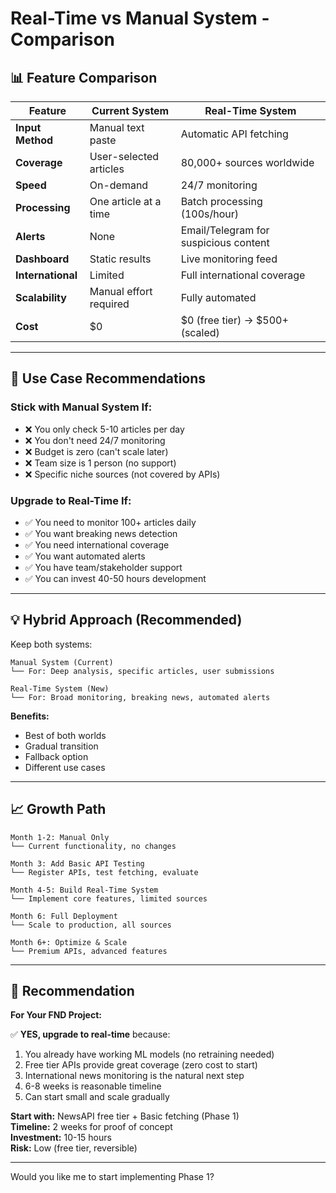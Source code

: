 # Real-Time vs Manual System - Comparison

## 📊 Feature Comparison

| Feature | Current System | Real-Time System |
|---------|----------------|------------------|
| **Input Method** | Manual text paste | Automatic API fetching |
| **Coverage** | User-selected articles | 80,000+ sources worldwide |
| **Speed** | On-demand | 24/7 monitoring |
| **Processing** | One article at a time | Batch processing (100s/hour) |
| **Alerts** | None | Email/Telegram for suspicious content |
| **Dashboard** | Static results | Live monitoring feed |
| **International** | Limited | Full international coverage |
| **Scalability** | Manual effort required | Fully automated |
| **Cost** | $0 | $0 (free tier) → $500+ (scaled) |

---

## 🎯 Use Case Recommendations

### Stick with Manual System If:
- ❌ You only check 5-10 articles per day
- ❌ You don't need 24/7 monitoring
- ❌ Budget is zero (can't scale later)
- ❌ Team size is 1 person (no support)
- ❌ Specific niche sources (not covered by APIs)

### Upgrade to Real-Time If:
- ✅ You need to monitor 100+ articles daily
- ✅ You want breaking news detection
- ✅ You need international coverage
- ✅ You want automated alerts
- ✅ You have team/stakeholder support
- ✅ You can invest 40-50 hours development

---

## 💡 Hybrid Approach (Recommended)

Keep both systems:

```
Manual System (Current)
└── For: Deep analysis, specific articles, user submissions

Real-Time System (New)
└── For: Broad monitoring, breaking news, automated alerts
```

**Benefits:**
- Best of both worlds
- Gradual transition
- Fallback option
- Different use cases

---

## 📈 Growth Path

```
Month 1-2: Manual Only
└── Current functionality, no changes

Month 3: Add Basic API Testing
└── Register APIs, test fetching, evaluate

Month 4-5: Build Real-Time System
└── Implement core features, limited sources

Month 6: Full Deployment
└── Scale to production, all sources

Month 6+: Optimize & Scale
└── Premium APIs, advanced features
```

---

## 🎯 Recommendation

**For Your FND Project:**

✅ **YES, upgrade to real-time** because:
1. You already have working ML models (no retraining needed)
2. Free tier APIs provide great coverage (zero cost to start)
3. International news monitoring is the natural next step
4. 6-8 weeks is reasonable timeline
5. Can start small and scale gradually

**Start with:** NewsAPI free tier + Basic fetching (Phase 1)  
**Timeline:** 2 weeks for proof of concept  
**Investment:** 10-15 hours  
**Risk:** Low (free tier, reversible)

---

Would you like me to start implementing Phase 1?
